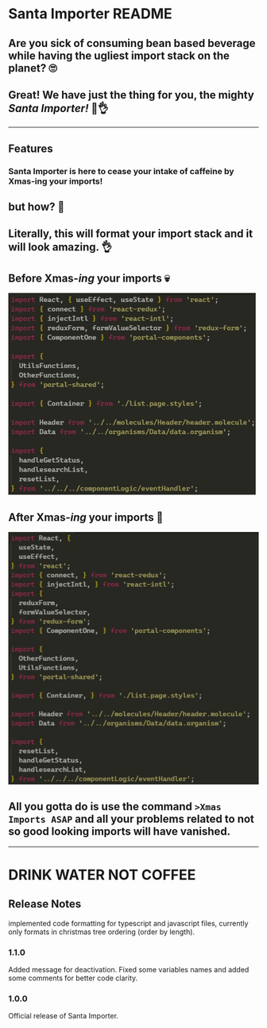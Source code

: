 # Santa Importer README

## **Are you sick of consuming bean based beverage while having the ugliest import stack on the planet?** 🙄

## Great! We have just the thing for you, the mighty ***Santa Importer!*** 🎅👌

----------------------

## Features

### Santa Importer is here to cease your intake of caffeine by Xmas-ing your imports! 

## but how? 🤔
 
## **Literally**, this will format your import stack and it will look amazing. 👌

## Before Xmas-*ing* your imports 💀
![before-format](./images/before.jpg)

## After Xmas-*ing* your imports 🤯
![after-format](./images/after.jpg)

## All you gotta do is use the command `>Xmas Imports ASAP` and all your problems related to not so good looking imports will have vanished.

-------------------------------------------------------

# DRINK WATER NOT COFFEE



## Release Notes

implemented code formatting for typescript and javascript files, currently only formats in christmas tree ordering (order by length).

### 1.1.0

Added message for deactivation.
Fixed some variables names and added some comments for better code clarity.
### 1.0.0

Official release of Santa Importer.
